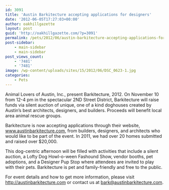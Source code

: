 ```yaml
---
id: 3091
title: 'Austin Barkitecture accepting applications for designers'
date: '2012-06-05T17:27:03+00:00'
author: oakhillgazette
layout: post
guid: 'http://oakhillgazette.com/?p=3091'
permalink: /pets/2012/06/austin-barkitecture-accepting-applications-for-designers/
post-sidebar:
    - main-sidebar
    - main-sidebar
post_views_count:
    - '7481'
    - '7481'
image: /wp-content/uploads/sites/15/2012/06/DSC_0623-1.jpg
categories:
    - Pets
---
```


Animal Lovers of Austin, Inc., present Barkitecture, 2012. On November 10 from 12-4 pm in the spectacular 2ND Street District, Barkitecture will raise funds via silent auction of unique, one of a kind doghouses created by Austin’s best architects, designers, and builders. Proceeds will benefit local area animal rescue groups.

Barkitecture is now accepting applications through their website, www.austinbarkitecture.com, from builders, designers, and architects who would like to be part of the event. In 2011, we had over 20 homes submitted and raised over $20,000.

This dog-centric afternoon will be filled with activities that include a silent auction, a Lofty Dog Howl-o-ween Fashound Show, vendor booths, pet adoptions, and a Designer Pup Stop where attendees are invited to play with their pets. Barkitecture is pet and family-friendly and free to the public.

For event details and how to get more information, please visit http://austinbarkitecture.com or contact us at bark@austinbarkitecture.com.